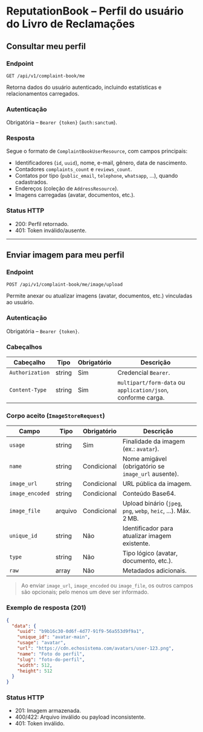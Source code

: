 # ReputationBook – Perfil do usuário do Livro de Reclamações

## Consultar meu perfil

### Endpoint

```
GET /api/v1/complaint-book/me
```

Retorna dados do usuário autenticado, incluindo estatísticas e relacionamentos carregados.

### Autenticação

Obrigatória – `Bearer {token}` (`auth:sanctum`).

### Resposta

Segue o formato de `ComplaintBookUserResource`, com campos principais:

- Identificadores (`id`, `uuid`), nome, e-mail, gênero, data de nascimento.
- Contadores `complaints_count` e `reviews_count`.
- Contatos por tipo (`public_email`, `telephone`, `whatsapp`, ...), quando cadastrados.
- Endereços (coleção de `AddressResource`).
- Imagens carregadas (avatar, documentos, etc.).

### Status HTTP

- 200: Perfil retornado.
- 401: Token inválido/ausente.

---

## Enviar imagem para meu perfil

### Endpoint

```
POST /api/v1/complaint-book/me/image/upload
```

Permite anexar ou atualizar imagens (avatar, documentos, etc.) vinculadas ao usuário.

### Autenticação

Obrigatória – `Bearer {token}`.

### Cabeçalhos

| Cabeçalho | Tipo | Obrigatório | Descrição |
| --------- | ---- | ----------- | --------- |
| `Authorization` | string | Sim | Credencial `Bearer`. |
| `Content-Type` | string | Sim | `multipart/form-data` ou `application/json`, conforme carga. |

### Corpo aceito (`ImageStoreRequest`)

| Campo | Tipo | Obrigatório | Descrição |
| ----- | ---- | ----------- | --------- |
| `usage` | string | Sim | Finalidade da imagem (ex.: `avatar`). |
| `name` | string | Condicional | Nome amigável (obrigatório se `image_url` ausente). |
| `image_url` | string | Condicional | URL pública da imagem. |
| `image_encoded` | string | Condicional | Conteúdo Base64. |
| `image_file` | arquivo | Condicional | Upload binário (`jpeg`, `png`, `webp`, `heic`, ...). Máx. 2 MB. |
| `unique_id` | string | Não | Identificador para atualizar imagem existente. |
| `type` | string | Não | Tipo lógico (avatar, documento, etc.). |
| `raw` | array | Não | Metadados adicionais. |

> Ao enviar `image_url`, `image_encoded` ou `image_file`, os outros campos são opcionais; pelo menos um deve ser informado.

### Exemplo de resposta (201)

```json
{
  "data": {
    "uuid": "b9b16c30-0d6f-4d77-91f9-56a553d9f9a1",
    "unique_id": "avatar-main",
    "usage": "avatar",
    "url": "https://cdn.echosistema.com/avatars/user-123.png",
    "name": "Foto do perfil",
    "slug": "foto-do-perfil",
    "width": 512,
    "height": 512
  }
}
```

### Status HTTP

- 201: Imagem armazenada.
- 400/422: Arquivo inválido ou payload inconsistente.
- 401: Token inválido.


